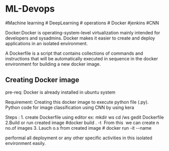 # ML-Devops
#Machine learning #  DeepLearning # operations # Docker #jenkins #CNN


Docker:Docker is operating-system-level virtualization mainly intended for developers and sysadmins. Docker makes it easier to create and deploy applications in an isolated environment.

A Dockerfile is a script that contains collections of commands and instructions that will be automatically executed in sequence in the docker environment for building a new docker image.


Creating  Docker image
-
pre-req: Docker  is  already  installed in ubuntu system

Requirement: Creating  this  docker image  to  execute  python file (.py). 
             Python code  for  image classification using  CNN by using kera
             
Steps :
      1. create  Dockerfile  using  editor 
          ex: mkdir ws
              cd  /ws
              gedit Dockerfile
     2.Build or run created  image
          #docker build . -t  <image name>
           From this  <image name> we can create n no.of images
      3. Lauch o.s from created image
         # docker  run -it --name <give name>  <image name>
  
  
  performal all deployment  or any  other specific activities  in this  isolated environment  easily.

